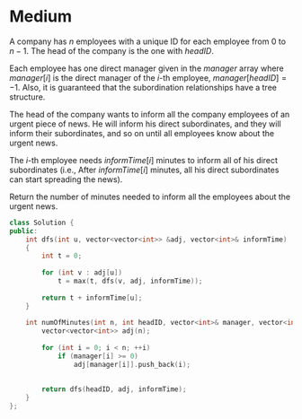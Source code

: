 # Medium

A company has $n$ employees with a unique ID for each employee from $0$ to $n - 1$. The head of the company is the one with $headID$.

Each employee has one direct manager given in the $manager$ array where $manager[i]$ is the direct manager of the $i$-th employee, $manager[headID] = -1$. Also, it is guaranteed that the subordination relationships have a tree structure.

The head of the company wants to inform all the company employees of an urgent piece of news. He will inform his direct subordinates, and they will inform their subordinates, and so on until all employees know about the urgent news.

The $i$-th employee needs $informTime[i]$ minutes to inform all of his direct subordinates (i.e., After $informTime[i]$ minutes, all his direct subordinates can start spreading the news).

Return the number of minutes needed to inform all the employees about the urgent news.

```cpp
class Solution {
public:
    int dfs(int u, vector<vector<int>> &adj, vector<int>& informTime)
    {
        int t = 0;
        
        for (int v : adj[u])
            t = max(t, dfs(v, adj, informTime));
        
        return t + informTime[u];
    }
    
    int numOfMinutes(int n, int headID, vector<int>& manager, vector<int>& informTime) {
        vector<vector<int>> adj(n);
        
        for (int i = 0; i < n; ++i)
            if (manager[i] >= 0)
                adj[manager[i]].push_back(i);
        
        
        return dfs(headID, adj, informTime);
    }
};
```
